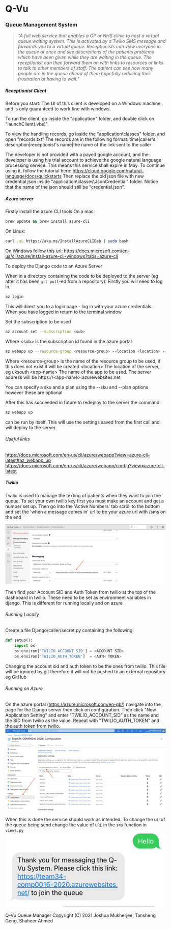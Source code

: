 # Q-Vu
### Queue Management System

> *"A full web service that enables a GP or NHS clinic to host a virtual queue waiting system. This is activated by a Twilio SMS message and forwards you to a virtual queue. Receptionists can view everyone in the queue at once and see descriptions of the patients problems which have been given while they are waiting in the queue. The receptionist can then forward them on with links to resources or links to talk to other members of staff. The patient can see how many people are in the queue ahead of them hopefully reducing their frustration at having to wait."*

##### Receptionist Client

Before you start: 
The UI of this client is developed on a Windows machine, and is only guaranteed to work fine with windows.

To run the client, go inside the "application" folder, and double click on "launchClient(.vbs)".

To view the handling records, go inside the "application\classes" folder, and open "records.txt"
The records are in the following format:
time|caller's description|receptionist's name|the name of the link sent to the caller

The developer is not provided with a payed google account, and the developer is using his trial account to achieve
the google natural language processing service. This means this service shall expire in May. To continue using it,
follow the tutorial here: https://cloud.google.com/natural-language/docs/quickstarts 
Then replace the old json file with new credential json inside "application\classes\JsonCredential" folder.
Notice that the name of the json should still be "credential.json".

##### Azure server

Firstly install the azure CLI tools
On a mac:
```BASH
brew update && brew install azure-cli
```
On Linux:
```BASH
curl -sL https://aka.ms/InstallAzureCLIDeb | sudo bash
```
On Windows follow this url: https://docs.microsoft.com/en-us/cli/azure/install-azure-cli-windows?tabs=azure-cli

To deploy the Django code to an Azure Server

When in a directory containing the code to be deployed to the server (eg after it has been ```git pull```-ed from a repository). Firstly you will need to log in.
```BASH
az login
```
This will direct you to a login page - log in with your azure credentials. When you have logged in return to the terminal window


Set the subscription to be used
```BASH
az account set --subscription <sub>
```
Where
\<sub\> is the subscription id found in the azure portal


```BASH
az webapp up --resource-group <resource-group> --location <location> --name <app-name>
```
Where
\<resource-group\> is the name of the resource group to be used, if this does not exist it will be created
\<location\> The location of the server, eg uksouth
\<app-name\> The name of the app to be used. The server address will be https://\<app-name\>.azurewebsites.net

You can specify a sku and a plan using the --sku and --plan options however these are optional

After this has succeeded in future to redeploy to the server the command 

```BASH
az webapp up
```
can be run by itself. This will use the settings saved from the first call and will deploy to the server. 



###### Useful links
https://docs.microsoft.com/en-us/cli/azure/webapp?view=azure-cli-latest#az_webapp_up <br>
https://docs.microsoft.com/en-us/cli/azure/webapp/config?view=azure-cli-latest

##### Twilio

Twilio is used to manage the texting of patients when they want to join the queue. To set your own twilio key first you must make an account and get a number set up. Then go into the 'Active Numbers' tab scroll to the bottom and set the 'when a message comes in' url to be your azure url with /sms on the end

![](readmeImages/TwilioSetUp.png)

Then find your Account SID and Auth Token from twilio at the top of the dashboard in twilio. These need to be set as environment variables in django. This is different for running locally and on azure

###### Running Locally
Create a file Django/caller/secret.py containing the following:

```python
def setup():
    import os
    os.environ['TWILIO_ACCOUNT_SID'] = <ACCOUNT SID>
    os.environ['TWILIO_AUTH_TOKEN']  = <AUTH TOKEN>
```
Changing the account sid and auth token to be the ones from twilio. This file will be ignored by git therefore it will not be pushed to an external repository eg GitHub

###### Running on Azure
On the azure portal (https://azure.microsoft.com/en-gb/) navigate into the page for the Django server then click on configuration. Then click "New Application Setting" and enter "TWILIO_ACCOUNT_SID" as the name and the SID from twilio as the value. Repeat with "TWILIO_AUTH_TOKEN" and the auth token from twilio. 
![](readmeImages/Azure.png)


When this is done the service should work as intended. To change the url of the queue being send change the value of ```URL``` in the ```sms``` function in ```views.py```
![](readmeImages/TwilioWorking.jpeg)


Q-Vu Queue Manager
Copyright (C) 2021 Joshua Mukherjee, Tansheng Geng, Shaheer Ahmed